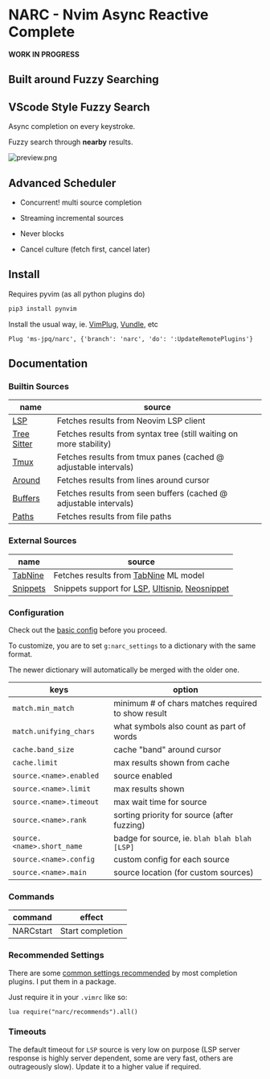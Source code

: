 # NARC - Nvim Async Reactive Complete

**WORK IN PROGRESS**

## Built around Fuzzy Searching

## VScode Style Fuzzy Search

Async completion on every keystroke.

Fuzzy search through **nearby** results.

![preview.png](https://raw.githubusercontent.com/ms-jpq/nacr/narc/preview/screenshot.png)

## Advanced Scheduler

- Concurrent! multi source completion

- Streaming incremental sources

- Never blocks

- Cancel culture (fetch first, cancel later)

## Install

Requires pyvim (as all python plugins do)

```sh
pip3 install pynvim
```

Install the usual way, ie. [VimPlug](https://github.com/junegunn/vim-plug), [Vundle](https://github.com/VundleVim/Vundle.vim), etc

```VimL
Plug 'ms-jpq/narc', {'branch': 'narc', 'do': ':UpdateRemotePlugins'}
```

## Documentation

### Builtin Sources

| name                                                                                             | source                                                             |
| ------------------------------------------------------------------------------------------------ | ------------------------------------------------------------------ |
| [LSP](https://github.com/ms-jpq/narc/blob/narc/rplugin/python3/narc/clients/lsp.py)                 | Fetches results from Neovim LSP client                             |
| [Tree Sitter](https://github.com/ms-jpq/narc/blob/narc/rplugin/python3/narc/clients/tree_sitter.py) | Fetches results from syntax tree (still waiting on more stability) |
| [Tmux](https://github.com/ms-jpq/narc/blob/narc/rplugin/python3/narc/clients/tmux.py)               | Fetches results from tmux panes (cached @ adjustable intervals)    |
| [Around](https://github.com/ms-jpq/narc/blob/narc/rplugin/python3/narc/clients/around.py)           | Fetches results from lines around cursor                           |
| [Buffers](https://github.com/ms-jpq/narc/blob/narc/rplugin/python3/narc/clients/buffers.py)         | Fetches results from seen buffers (cached @ adjustable intervals)  |
| [Paths](https://github.com/ms-jpq/narc/blob/narc/rplugin/python3/narc/clients/paths.py)             | Fetches results from file paths                                    |

### External Sources

| name                                               | source                                                            |
| -------------------------------------------------- | ----------------------------------------------------------------- |
| [TabNine](https://github.com/ms-jpq/narc-t9)        | Fetches results from [TabNine](https://www.tabnine.com/) ML model |
| [Snippets](https://github.com/ms-jpq/narc-snippets) | Snippets support for [LSP](), [Ultisnip](), [Neosnippet]()        |

### Configuration

Check out the [basic config](https://github.com/ms-jpq/narc/blob/narc/config/config.json) before you proceed.

To customize, you are to set `g:narc_settings` to a dictionary with the same format.

The newer dictionary will automatically be merged with the older one.

| keys                       | option                                             |
| -------------------------- | -------------------------------------------------- |
| `match.min_match`          | minimum # of chars matches required to show result |
| `match.unifying_chars`     | what symbols also count as part of words           |
| `cache.band_size`          | cache "band" around cursor                         |
| `cache.limit`              | max results shown from cache                       |
| `source.<name>.enabled`    | source enabled                                     |
| `source.<name>.limit`      | max results shown                                  |
| `source.<name>.timeout`    | max wait time for source                           |
| `source.<name>.rank`       | sorting priority for source (after fuzzing)        |
| `source.<name>.short_name` | badge for source, ie. `blah blah blah [LSP]`       |
| `source.<name>.config`     | custom config for each source                      |
| `source.<name>.main`       | source location (for custom sources)               |

### Commands

| command  | effect           |
| -------- | ---------------- |
| NARCstart | Start completion |

### Recommended Settings

There are some [common settings recommended](https://github.com/ms-jpq/narc/blob/narc/lua/narc/recommends.lua) by most completion plugins. I put them in a package.

Just require it in your `.vimrc` like so:

```vimL
lua require("narc/recommends").all()
```

### Timeouts

The default timeout for `LSP` source is very low on purpose (LSP server response is highly server dependent, some are very fast, others are outrageously slow). Update it to a higher value if required.


